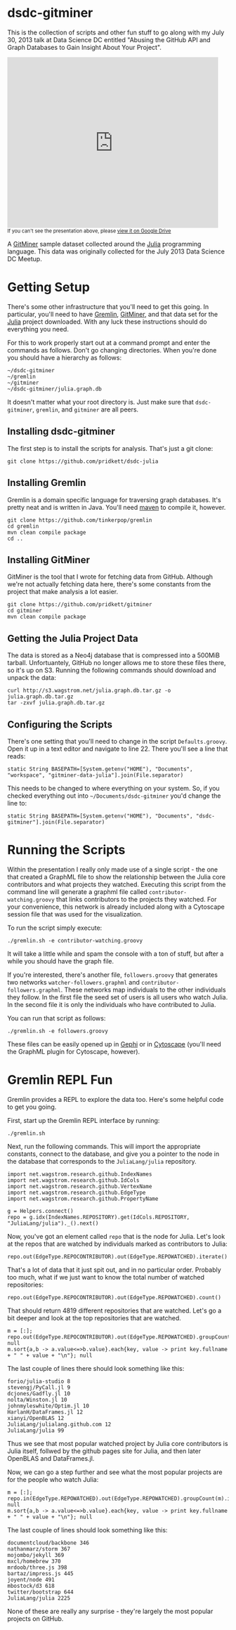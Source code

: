 dsdc-gitminer
===================

This is the collection of scripts and other fun stuff to go along with my
July 30, 2013 talk at Data Science DC entitled "Abusing the GitHub API and Graph
Databases to Gain Insight About Your Project".

<iframe src="https://docs.google.com/presentation/d/1zsql-8WPX52tB_ghxxDYga-_bKQESZKcCzjpl-qmO7s/embed?start=false&loop=false&delayms=3000" frameborder="0" width="480" height="389" allowfullscreen="true" mozallowfullscreen="true" webkitallowfullscreen="true"></iframe>
<div style="font-size: 80%">If you can't see the presentation above, please <a href="https://docs.google.com/presentation/d/1zsql-8WPX52tB_ghxxDYga-_bKQESZKcCzjpl-qmO7s/pub?start=false&loop=false&delayms=3000">view it on Google Drive</a></div>

A [GitMiner][GitMiner] sample dataset collected around the [Julia][Julia]
programming language. This data was originally collected for the July 2013 Data
Science DC Meetup.

Getting Setup
=============

There's some other infrastructure that you'll need to get this going. In
particular, you'll need to have [Gremlin][Gremlin], [GitMiner][GitMiner], and
that data set for the [Julia][Julia] project downloaded. With any luck these
instructions should do everything you need.

For this to work properly start out at a command prompt and enter the commands
as follows. Don't go changing directories. When you're done you should have a
hierarchy as follows:

    ~/dsdc-gitminer
    ~/gremlin
    ~/gitminer
    ~/dsdc-gitminer/julia.graph.db

It doesn't matter what your root directory is. Just make sure that `dsdc-gitminer`,
`gremlin`, and `gitminer` are all peers.

Installing dsdc-gitminer
------------------------

The first step is to install the scripts for analysis. That's just a git clone:

    git clone https://github.com/pridkett/dsdc-julia


Installing Gremlin
------------------

Gremlin is a domain specific language for traversing graph databases. It's pretty
neat and is written in Java. You'll need [maven][maven] to compile it, however.

    git clone https://github.com/tinkerpop/gremlin
    cd gremlin
    mvn clean compile package
    cd ..

Installing GitMiner
-------------------

GitMiner is the tool that I wrote for fetching data from GitHub. Although we're not
actually fetching data here, there's some constants from the project that make analysis
a lot easier.

    git clone https://github.com/pridkett/gitminer
    cd gitminer
    mvn clean compile package

Getting the Julia Project Data
------------------------------

The data is stored as a Neo4j database that is compressed into a 500MiB
tarball. Unfortuantely, GitHub no longer allows me to store these files there,
so it's up on S3. Running the following commands should download
and unpack the data:

    curl http://s3.wagstrom.net/julia.graph.db.tar.gz -o julia.graph.db.tar.gz
    tar -zxvf julia.graph.db.tar.gz

Configuring the Scripts
-----------------------

There's one setting that you'll need to change in the script `Defaults.groovy`. Open it up
in a text editor and navigate to line 22. There you'll see a line that reads:

    static String BASEPATH=[System.getenv("HOME"), "Documents", "workspace", "gitminer-data-julia"].join(File.separator)

This needs to be changed to where everything on your system. So, if you checked everything
out into `~/Documents/dsdc-gitminer` you'd change the line to:

    static String BASEPATH=[System.getenv("HOME"), "Documents", "dsdc-gitminer"].join(File.separator)

Running the Scripts
===================

Within the presentation I really only made use of a single script - the one that created a GraphML file to show the relationship
between the Julia core contributors and what projects they watched. Executing this script from the command line will generate
a graphml file called `contributor-watching.groovy` that links contributors to the projects they watched. For your convenience,
this network is already included along with a Cytoscape session file that was used for the visualization.

To run the script simply execute:

    ./gremlin.sh -e contributor-watching.groovy

It will take a little while and spam the console with a ton of stuff, but after a while you should have the graph file.

If you're interested, there's another file, `followers.groovy` that generates two networks `watcher-followers.graphml` and
`contributor-followers.graphml`. These networks map individuals to the other individuals they follow. In the first file
the seed set of users is all users who watch Julia. In the second file it is only the individuals who have contributed to
Julia.

You can run that script as follows:

    ./gremlin.sh -e followers.groovy

These files can be easily opened up in [Gephi][Gephi] or in [Cytoscape][Cytoscape] (you'll need the GraphML plugin for Cytoscape, however).

Gremlin REPL Fun
================

Gremlin provides a REPL to explore the data too. Here's some helpful code to
get you going.

First, start up the Gremlin REPL interface by running:

    ./gremlin.sh

Next, run the following commands. This will import the appropriate constants,
connect to the database, and give you a pointer to the node in the database
that corresponds to the `JuliaLang/julia` repository.

    import net.wagstrom.research.github.IndexNames
    import net.wagstrom.research.github.IdCols
    import net.wagstrom.research.github.VertexName
    import net.wagstrom.research.github.EdgeType
    import net.wagstrom.research.github.PropertyName

    g = Helpers.connect()
    repo = g.idx(IndexNames.REPOSITORY).get(IdCols.REPOSITORY, "JuliaLang/julia")._().next()

Now, you've got an element called `repo` that is the node for Julia. Let's look
at the repos that are watched by individuals marked as contributors to Julia:

    repo.out(EdgeType.REPOCONTRIBUTOR).out(EdgeType.REPOWATCHED).iterate()

That's a lot of data that it just spit out, and in no particular order.
Probably too much, what if we just want to know the total number of watched
repositories:

    repo.out(EdgeType.REPOCONTRIBUTOR).out(EdgeType.REPOWATCHED).count()

That should return 4819 different repositories that are watched. Let's go a bit
deeper and look at the top repositories that are watched.

    m = [:]; repo.out(EdgeType.REPOCONTRIBUTOR).out(EdgeType.REPOWATCHED).groupCount(m).iterate(); null
    m.sort{a,b -> a.value<=>b.value}.each{key, value -> print key.fullname + " " + value + "\n"}; null

The last couple of lines there should look something like this:

    forio/julia-studio 8
    stevengj/PyCall.jl 9
    dcjones/Gadfly.jl 10
    nolta/Winston.jl 10
    johnmyleswhite/Optim.jl 10
    HarlanH/DataFrames.jl 12
    xianyi/OpenBLAS 12
    JuliaLang/julialang.github.com 12
    JuliaLang/julia 99

Thus we see that most popular watched project by Julia core contributors is
Julia itself, follwed by the github pages site for Julia, and then later
OpenBLAS and DataFrames.jl.

Now, we can go a step further and see what the most popular projects are for
the people who watch Julia:

    m = [:]; repo.in(EdgeType.REPOWATCHED).out(EdgeType.REPOWATCHED).groupCount(m).iterate(); null
    m.sort{a,b -> a.value<=>b.value}.each{key, value -> print key.fullname + " " + value + "\n"}; null

The last couple of lines should look something like this:

    documentcloud/backbone 346
    nathanmarz/storm 367
    mojombo/jekyll 369
    mxcl/homebrew 370
    mrdoob/three.js 398
    bartaz/impress.js 445
    joyent/node 491
    mbostock/d3 618
    twitter/bootstrap 644
    JuliaLang/julia 2225

None of these are really any surprise - they're largely the most popular
projects on GitHub.

[GitMiner]: https://github.com/pridkett/gitminer
[Julia]: http://julialang.org/
[cytoscape]: http://www.cytoscape.org/
[gephi]: http://www.gephi.org/
[maven]: http://maven.apache.org/
[Gremlin]: https://github.com/tinkerpop/gremlin/wiki
